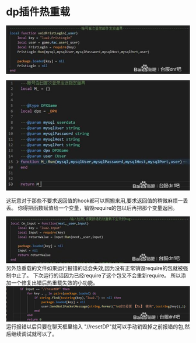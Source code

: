 # dp插件热重载

![Img](./FILES/dp插件热重载.md/img-20220831112539.png)

![Img](./FILES/dp插件热重载.md/img-20220831112543.png)

这玩意对于那些不要求返回值的hook都可以照搬来用,要求返回值的稍微麻烦一丢丢。
你得把函数赋值给一个变量，销毁require的包以后再把那个变量返回。


![Img](./FILES/dp插件热重载.md/img-20220831112602.png)
另外热重载的文件如果运行报错的话会失效,因为没有正常销毁require的包就被强制中止了。
下次运行的话因为已经require了这个包又不会重新require。
所以添加一个修复出错后热重载失效的小功能。
![Img](./FILES/dp插件热重载.md/img-20220831112611.png)
运行报错以后只要在聊天框里输入 "//resetDP"就可以手动销毁掉之前报错的包,然后继续调试就可以了。


